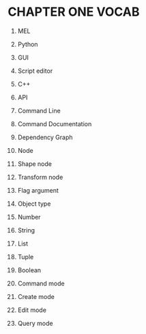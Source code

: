 # CHAPTER ONE VOCAB

1. MEL

1. Python

1. GUI

1. Script editor

1. C++

1. API

1. Command Line

1. Command Documentation

1. Dependency Graph

1. Node

1. Shape node

1. Transform node

1. Flag argument

1. Object type

1. Number

1. String

1. List

1. Tuple

1. Boolean

1. Command mode

1. Create mode

1. Edit mode

1. Query mode
